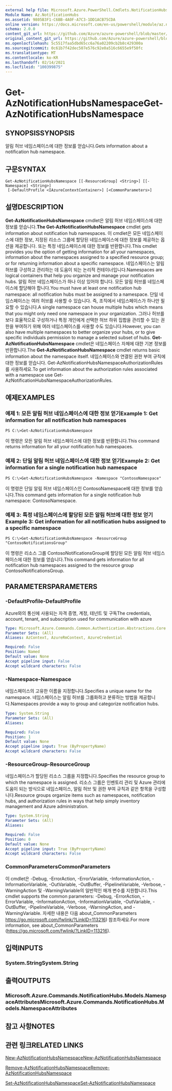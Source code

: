 ```yaml
---
external help file: Microsoft.Azure.PowerShell.Cmdlets.NotificationHubs.dll-Help.xml
Module Name: Az.NotificationHubs
ms.assetid: 9805B3F1-C6BB-4A0F-A7C3-1DD1ACB75CDA
online version: https://docs.microsoft.com/en-us/powershell/module/az.notificationhubs/get-aznotificationhubsnamespace
schema: 2.0.0
content_git_url: https://github.com/Azure/azure-powershell/blob/master/src/NotificationHubs/NotificationHubs/help/Get-AzNotificationHubsNamespace.md
original_content_git_url: https://github.com/Azure/azure-powershell/blob/master/src/NotificationHubs/NotificationHubs/help/Get-AzNotificationHubsNamespace.md
ms.openlocfilehash: 5c5517faa5dbd65cc6a76a02209cb2b8c429300a
ms.sourcegitcommit: 0c61b7f42dec507e576c92e0a516c6655e9f50fc
ms.translationtype: MT
ms.contentlocale: ko-KR
ms.lasthandoff: 02/14/2021
ms.locfileid: "100399875"
---
```

# <span data-ttu-id="25441-101">Get-AzNotificationHubsNamespace</span><span class="sxs-lookup"><span data-stu-id="25441-101">Get-AzNotificationHubsNamespace</span></span>

## <span data-ttu-id="25441-102">SYNOPSIS</span><span class="sxs-lookup"><span data-stu-id="25441-102">SYNOPSIS</span></span>
<span data-ttu-id="25441-103">알림 허브 네임스페이스에 대한 정보를 얻습니다.</span><span class="sxs-lookup"><span data-stu-id="25441-103">Gets information about a notification hub namespace.</span></span>

## <span data-ttu-id="25441-104">구문</span><span class="sxs-lookup"><span data-stu-id="25441-104">SYNTAX</span></span>

```
Get-AzNotificationHubsNamespace [[-ResourceGroup] <String>] [[-Namespace] <String>]
 [-DefaultProfile <IAzureContextContainer>] [<CommonParameters>]
```

## <span data-ttu-id="25441-105">설명</span><span class="sxs-lookup"><span data-stu-id="25441-105">DESCRIPTION</span></span>
<span data-ttu-id="25441-106">**Get-AzNotificationHubsNamespace** cmdlet은 알림 허브 네임스페이스에 대한 정보를 얻습니다.</span><span class="sxs-lookup"><span data-stu-id="25441-106">**The Get-AzNotificationHubsNamespace** cmdlet gets information about notification hub namespaces.</span></span>
<span data-ttu-id="25441-107">이 cmdlet은 모든 네임스페이스에 대한 정보, 지정된 리소스 그룹에 할당된 네임스페이스에 대한 정보를 제공하는 옵션을 제공합니다. 또는 특정 네임스페이스에 대한 정보를 반환합니다.</span><span class="sxs-lookup"><span data-stu-id="25441-107">This cmdlet provides you the option of getting information for all your namespaces, information about the namespaces assigned to a specified resource group; or for returning information about a specific namespace.</span></span>
<span data-ttu-id="25441-108">네임스페이스는 알림 허브를 구성하고 관리하는 데 도움이 되는 논리적 컨테이너입니다.</span><span class="sxs-lookup"><span data-stu-id="25441-108">Namespaces are logical containers that help you organize and manage your notification hubs.</span></span>
<span data-ttu-id="25441-109">알림 허브 네임스페이스가 하나 이상 있어야 합니다. 모든 알림 허브를 네임스페이스에 할당해야 합니다.</span><span class="sxs-lookup"><span data-stu-id="25441-109">You must have at least one notification hub namespace: all notification hubs must be assigned to a namespace.</span></span>
<span data-ttu-id="25441-110">단일 네임스페이스는 여러 허브를 사용할 수 있습니다. 즉, 조직에서 네임스페이스가 하나만 필요할 수 있습니다.</span><span class="sxs-lookup"><span data-stu-id="25441-110">A single namespace can house multiple hubs which means that you might only need one namespace in your organization.</span></span>
<span data-ttu-id="25441-111">그러나 허브를 보다 효율적으로 구성하거나 특정 개인에게 선택한 허브 하위 집합을 관리할 수 있는 권한을 부여하기 위해 여러 네임스페이스를 사용할 수도 있습니다.</span><span class="sxs-lookup"><span data-stu-id="25441-111">However, you can also have multiple namespaces to better organize your hubs, or to give specific individuals permission to manage a selected subset of hubs.</span></span>
<span data-ttu-id="25441-112">**Get-AzNotificationHubsNamespace** cmdlet은 네임스페이스 자체에 대한 기본 정보를 반환합니다.</span><span class="sxs-lookup"><span data-stu-id="25441-112">The **Get-AzNotificationHubsNamespace** cmdlet returns basic information about the namespace itself.</span></span>
<span data-ttu-id="25441-113">네임스페이스와 연결된 권한 부여 규칙에 대한 정보를 얻습니다. Get-AzNotificationHubsNamespaceAuthorizationRules를 사용하세요.</span><span class="sxs-lookup"><span data-stu-id="25441-113">To get information about the authorization rules associated with a namespace use Get-AzNotificationHubsNamespaceAuthorizationRules.</span></span>

## <span data-ttu-id="25441-114">예제</span><span class="sxs-lookup"><span data-stu-id="25441-114">EXAMPLES</span></span>

### <span data-ttu-id="25441-115">예제 1: 모든 알림 허브 네임스페이스에 대한 정보 얻기</span><span class="sxs-lookup"><span data-stu-id="25441-115">Example 1: Get information for all notification hub namespaces</span></span>
```
PS C:\>Get-AzNotificationHubsNamespace
```

<span data-ttu-id="25441-116">이 명령은 모든 알림 허브 네임스페이스에 대한 정보를 반환합니다.</span><span class="sxs-lookup"><span data-stu-id="25441-116">This command returns information for all your notification hub namespaces.</span></span>

### <span data-ttu-id="25441-117">예제 2: 단일 알림 허브 네임스페이스에 대한 정보 얻기</span><span class="sxs-lookup"><span data-stu-id="25441-117">Example 2: Get information for a single notification hub namespace</span></span>
```
PS C:\>Get-AzNotificationHubsNamespace -Namespace "ContosoNamespace"
```

<span data-ttu-id="25441-118">이 명령은 단일 알림 허브 네임스페이스인 ContosoNamespace에 대한 정보를 얻습니다.</span><span class="sxs-lookup"><span data-stu-id="25441-118">This command gets information for a single notification hub namespace: ContosoNamespace.</span></span>

### <span data-ttu-id="25441-119">예제 3: 특정 네임스페이스에 할당된 모든 알림 허브에 대한 정보 얻기</span><span class="sxs-lookup"><span data-stu-id="25441-119">Example 3: Get information for all notification hubs assigned to a specific namespace</span></span>
```
PS C:\>Get-AzNotificationHubsNamespace -ResourceGroup "ContosoNotificationsGroup"
```

<span data-ttu-id="25441-120">이 명령은 리소스 그룹 ContosoNotificationsGroup에 할당된 모든 알림 허브 네임스페이스에 대한 정보를 얻습니다.</span><span class="sxs-lookup"><span data-stu-id="25441-120">This command gets information for all notification hub namespaces assigned to the resource group ContosoNotificationsGroup.</span></span>

## <span data-ttu-id="25441-121">PARAMETERS</span><span class="sxs-lookup"><span data-stu-id="25441-121">PARAMETERS</span></span>

### <span data-ttu-id="25441-122">-DefaultProfile</span><span class="sxs-lookup"><span data-stu-id="25441-122">-DefaultProfile</span></span>
<span data-ttu-id="25441-123">Azure와의 통신에 사용되는 자격 증명, 계정, 테넌트 및 구독</span><span class="sxs-lookup"><span data-stu-id="25441-123">The credentials, account, tenant, and subscription used for communication with azure</span></span>

```yaml
Type: Microsoft.Azure.Commands.Common.Authentication.Abstractions.Core.IAzureContextContainer
Parameter Sets: (All)
Aliases: AzContext, AzureRmContext, AzureCredential

Required: False
Position: Named
Default value: None
Accept pipeline input: False
Accept wildcard characters: False
```

### <span data-ttu-id="25441-124">-Namespace</span><span class="sxs-lookup"><span data-stu-id="25441-124">-Namespace</span></span>
<span data-ttu-id="25441-125">네임스페이스의 고유한 이름을 지정합니다.</span><span class="sxs-lookup"><span data-stu-id="25441-125">Specifies a unique name for the namespace.</span></span>
<span data-ttu-id="25441-126">네임스페이스는 알림 허브를 그룹화하고 분류하는 방법을 제공합니다.</span><span class="sxs-lookup"><span data-stu-id="25441-126">Namespaces provide a way to group and categorize notification hubs.</span></span>

```yaml
Type: System.String
Parameter Sets: (All)
Aliases:

Required: False
Position: 1
Default value: None
Accept pipeline input: True (ByPropertyName)
Accept wildcard characters: False
```

### <span data-ttu-id="25441-127">-ResourceGroup</span><span class="sxs-lookup"><span data-stu-id="25441-127">-ResourceGroup</span></span>
<span data-ttu-id="25441-128">네임스페이스가 할당된 리소스 그룹을 지정합니다.</span><span class="sxs-lookup"><span data-stu-id="25441-128">Specifies the resource group to which the namespace is assigned.</span></span>
<span data-ttu-id="25441-129">리소스 그룹은 인벤토리 관리 및 Azure 관리에 도움이 되는 방식으로 네임스페이스, 알림 허브 및 권한 부여 규칙과 같은 항목을 구성합니다.</span><span class="sxs-lookup"><span data-stu-id="25441-129">Resource groups organize items such as namespaces, notification hubs, and authorization rules in ways that help simply inventory management and Azure administration.</span></span>

```yaml
Type: System.String
Parameter Sets: (All)
Aliases:

Required: False
Position: 0
Default value: None
Accept pipeline input: True (ByPropertyName)
Accept wildcard characters: False
```

### <span data-ttu-id="25441-130">CommonParameters</span><span class="sxs-lookup"><span data-stu-id="25441-130">CommonParameters</span></span>
<span data-ttu-id="25441-131">이 cmdlet은 -Debug, -ErrorAction, -ErrorVariable, -InformationAction, -InformationVariable, -OutVariable, -OutBuffer, -PipelineVariable, -Verbose, -WarningAction 및 -WarningVariable의 일반적인 매개 변수를 지원합니다.</span><span class="sxs-lookup"><span data-stu-id="25441-131">This cmdlet supports the common parameters: -Debug, -ErrorAction, -ErrorVariable, -InformationAction, -InformationVariable, -OutVariable, -OutBuffer, -PipelineVariable, -Verbose, -WarningAction, and -WarningVariable.</span></span> <span data-ttu-id="25441-132">자세한 내용은 다음 about_CommonParameters https://go.microsoft.com/fwlink/?LinkID=113216) 참조하세요.</span><span class="sxs-lookup"><span data-stu-id="25441-132">For more information, see about_CommonParameters (https://go.microsoft.com/fwlink/?LinkID=113216).</span></span>

## <span data-ttu-id="25441-133">입력</span><span class="sxs-lookup"><span data-stu-id="25441-133">INPUTS</span></span>

### <span data-ttu-id="25441-134">System.String</span><span class="sxs-lookup"><span data-stu-id="25441-134">System.String</span></span>

## <span data-ttu-id="25441-135">출력</span><span class="sxs-lookup"><span data-stu-id="25441-135">OUTPUTS</span></span>

### <span data-ttu-id="25441-136">Microsoft.Azure.Commands.NotificationHubs.Models.NamespaceAttributes</span><span class="sxs-lookup"><span data-stu-id="25441-136">Microsoft.Azure.Commands.NotificationHubs.Models.NamespaceAttributes</span></span>

## <span data-ttu-id="25441-137">참고 사항</span><span class="sxs-lookup"><span data-stu-id="25441-137">NOTES</span></span>

## <span data-ttu-id="25441-138">관련 링크</span><span class="sxs-lookup"><span data-stu-id="25441-138">RELATED LINKS</span></span>


[<span data-ttu-id="25441-139">New-AzNotificationHubsNamespace</span><span class="sxs-lookup"><span data-stu-id="25441-139">New-AzNotificationHubsNamespace</span></span>](./New-AzNotificationHubsNamespace.md)

[<span data-ttu-id="25441-140">Remove-AzNotificationHubsNamespace</span><span class="sxs-lookup"><span data-stu-id="25441-140">Remove-AzNotificationHubsNamespace</span></span>](./Remove-AzNotificationHubsNamespace.md)

[<span data-ttu-id="25441-141">Set-AzNotificationHubsNamespace</span><span class="sxs-lookup"><span data-stu-id="25441-141">Set-AzNotificationHubsNamespace</span></span>](./Set-AzNotificationHubsNamespace.md)


